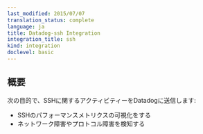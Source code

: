 ```yaml
---
last_modified: 2015/07/07
translation_status: complete
language: ja
title: Datadog-ssh Integration
integration_title: ssh
kind: integration
doclevel: basic
---
```


<!-- Capture SSH activity into Datadog to:

* Visualize your SSH performance in real-time
* Detect any protocol failure or network outage -->


## 概要


次の目的で、SSHに関するアクティビティーをDatadogに送信します:

* SSHのパフォーマンスメトリクスの可視化をする
* ネットワーク障害やプロトコル障害を検知する
